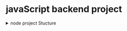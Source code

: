 # javaScript backend project

<details>
  <summary>node project Stucture</summary>

    .
    ├── node_modules/
    ├── public/
    │   ├── css/
    │   ├── js/
    │   └── index.html
    ├── src/
    │   ├── db/
    │   │   └── db.js
    │   ├── controllers/
    │   │   └── userController.js
    │   ├── models/
    │   │   └── User.js
    │   ├── routes/
    │   │   └── userRoutes.js
    │   ├── services/
    │   │   └── userService.js
    │   ├── middleware/
    │   │   └── authMiddleware.js
    │   └── utils/
    │   |   └── helpers.js
    |   |__ constants.js
    |   |__ app.js
    |   |__ index.js
    |
    ├── .env
    ├── .gitignore
    ├── package.json
    ├── package-lock.json
    └── server.js


## Installation

Install prettier with npm

```bash
  npm i -D prettier@3.1.0
```

Install cookie parser with npm
Install cors with npm

```bash
  npm i cookie-parser@1.3.5
  npm i cors
```

## configaretion

```js
  {
    "singleQuote": false,
    "bracketSpacing": true,
    "tabWidth": 2,
    "semi": true,
    "trailingComma": "es5"
}
```
## .prittierignore file config

/.vscode
/node_modules
./dist
*.env
.env
.env.*


</details>

